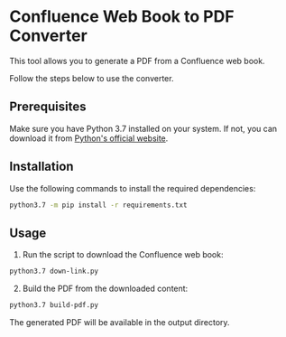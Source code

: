 # Confluence Web Book to PDF Converter

This tool allows you to generate a PDF from a Confluence web book. 

Follow the steps below to use the converter.

## Prerequisites

Make sure you have Python 3.7 installed on your system. If not, you can download it from [Python's official website](https://www.python.org/downloads/release).

## Installation

Use the following commands to install the required dependencies:

```bash
python3.7 -m pip install -r requirements.txt
```

## Usage

1. Run the script to download the Confluence web book:

```bash
python3.7 down-link.py
```

2. Build the PDF from the downloaded content:

```bash
python3.7 build-pdf.py
```

The generated PDF will be available in the output directory.
